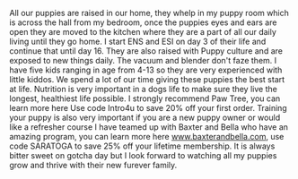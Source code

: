 All our puppies are raised in our home, they whelp in my puppy room which is across the hall from my bedroom, once the puppies eyes and ears are open they are moved to the kitchen where they are a part of all our daily living until they go home. I start ENS and ESI on day 3 of their life and continue that until day 16. They are also raised with Puppy culture and are exposed to new things daily. The vacuum and blender don't faze them. I have five kids ranging in age from 4-13 so they are very experienced with little kiddos. We spend a lot of our time giving these puppies the best start at life. Nutrition is very important in a dogs life to make sure they live the longest, healthiest life possible. I strongly recommend Paw Tree, you can learn more here Use code Intro4u to save 20% off your first order. Training your puppy is also very important if you are a new puppy owner or would like a refresher course I have teamed up with Baxter and Bella who have an amazing program, you can learn more here www.baxterandbella.com, use code SARATOGA to save 25% off your lifetime membership. It is always bitter sweet on gotcha day but I look forward to watching all my puppies grow and thrive with their new furever family.